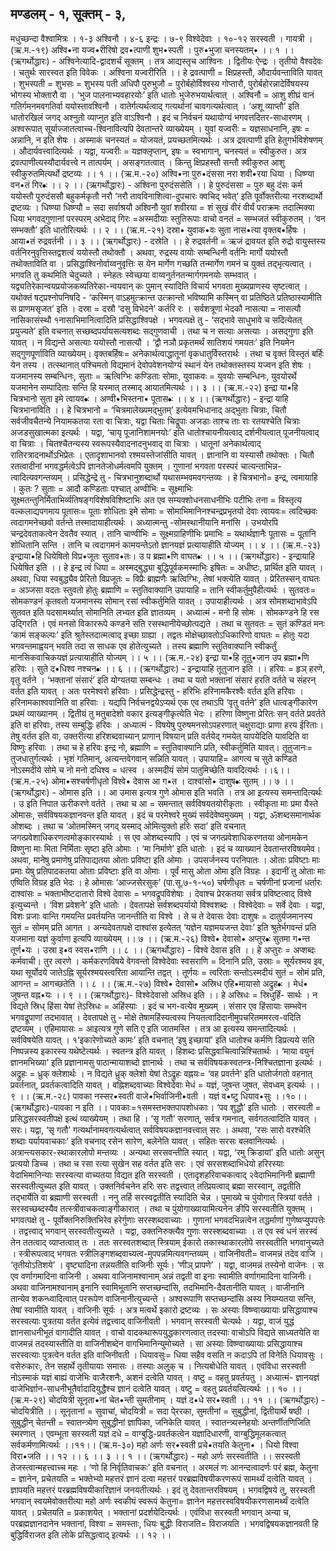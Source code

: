 ## मण्डलम् - १, सूक्तम् - ३, 
मधुच्छन्दा वैश्वामित्रः । १-३ अश्विनौ । ४-६ इन्द्रः । 
७-९ विश्वेदेवाः । १०-१२ सरस्वती । गायत्री । 
(ऋ.म.-१९) 
अश्वि•ना यज्व•रीरिषो द्रव•त्पाणी शुभ•स्पती । 
पुरु•भुजा चनस्यतम्•    ।। १ ।।
(ऋगर्थोद्धारः) - अश्विनेत्यादि-द्वादशर्चं सूक्तम् । तत्र आद्यस्तृच आश्विनः । द्वितीयः ऐन्द्रः । तृतीयो वैश्वदेवः । चतुर्थः सारस्वत इति विवेकः । अश्विना यज्वरीरिति ।। हे द्रवत्पाणी = क्षिप्रहस्तौ, औदार्यवन्ताविति यावत् । शुभस्पती = शुभसः = शुभस्य पती अधिपौ पुरुभुजौ = पुरोर्बहोर्विश्वस्य गोप्तारौ, पुरोर्बहोरन्नादेर्विषयस्य भोगस्य भोक्तारौ वा । ‘भुज पालनाभ्यवहारयोः’ इति धातोः भुजेरुभयार्थत्वात् । अश्विनौ = आशु शीघ्रं वानं गतिर्गमनमवगतिर्वा ययोस्तावश्विनौ । वातेर्गत्यर्थत्वाद्  गत्यर्थानां चावगत्यर्थत्वात् । ‘अशू व्याप्तौ’  इति धातोरखिलं जगद् अश्नुतो व्याप्नुत इति वाऽश्विनौ  ।  इदं  च  निर्वचनं यथायोग्यं भगवत्तदितर-साधारणम्  । अश्वरूपात्  सूर्याज्जातत्वाच्च-श्विनावित्यपि देवतान्तरे व्याख्येयम् ।  युवां यज्वरीः  = यज्ञसाधनानि, इषः = अन्नानि, न इति शेषः । अस्माकं चनस्यतं = योजयतं, प्रयच्छतमित्यर्थः । अत्र द्रवत्पाणी इति हेतुगर्भविशेषणम् । औदार्यवत्त्वादित्यर्थः । 
यद्वा, यज्वरीः = यज्ञक्लृप्तान्, इषः = स्वभागान्, चनस्यतं = स्वीकुरुत। अत्र द्रवत्पाणीत्यस्यौदार्यवत्त्वे न तात्पर्यम् । असङ्गतत्वात् । किन्तु क्षिप्रहस्तौ सन्तौ स्वीकुरुत आशु स्वीकुरुतमित्यर्थो द्रष्टव्यः ।। १ ।।
(ऋ.म.-२०)
अश्वि•ना पुरु•दंससा नरा शवी•रया धिया ।
धिष्ण्या वन•तं गिर•ः  ।। २ ।। 
(ऋगर्थोद्धारः) - अश्विना पुरुदंससेति ।। हे पुरुदंससा = पुरु  बहु  दंसः कर्म ययोस्तौ पुरुदंससौ बहुकर्मकृतौ  नरौ ‘नरौ तावविनाशित्वा-दुपचारः क्वचिद् भवेत्’ इति पूर्वोक्तरीत्या नरशब्दार्थो द्रष्टव्यः । धिष्ण्या  धिष्ण्यौ = सदा सर्वाश्रयौ अश्विनौ युवां शवीरया = शं सुखं वीरं वीर्यं पराक्रमः तदात्मिक्या धिया भगवद्गुणानां परस्परम् अभेदाद् गिरः =अस्मदीयाः स्तुतिरूपाः वाचो वनतं = सम्भजतं स्वीकुरुतम् । ‘वन सम्भक्तौ’ इति धातोरित्यर्थः ।। २ ।। 
(ऋ.म.-२१) 
दस्रा• युवाक•वः सुता नास•त्या वृक्तब•र्हिषः । 
आया•तं रुद्रवर्तनी ।। ३ ।। 
(ऋगर्थोद्धारः) - दस्रेति ।। हे रुद्रवर्तनी = ऋजं द्रावयत इति रुद्रो वायुस्तस्य वर्तनिरनुवृत्तिस्तद्वशत्वं ययोस्तौ तथोक्तौ । अथवा, रुद्रस्य वायोः सम्बन्धिनी वर्तनिः मार्गो ययोस्तौ तथोक्ताविति वा । प्रसिद्धाश्विनोर्वाय्वनुवृत्तिः स येन मार्गेण गच्छति तन्मार्गेण गमनं च युक्तं तद्भृत्यत्वात् । भगवति तु कथमिति चेदुच्यते । स्नेहतः स्वेच्छया वाय्वनुर्तनतन्मार्गगमनयोः सम्भवात् । यद्व्यतिरेकान्वयप्रयोजकव्यतिरेका-न्वयवान् कः पुमान् स्यादिति विचार्य भगवता मुख्यप्राणस्य सृष्टत्वात् । यथोक्तं षट्प्रश्नोपनिषदि - ‘कस्मिन् वाऽहमुत्क्रान्त उत्क्रान्तो भविष्यामि कस्मिन् वा प्रतिष्ठिते प्रतिष्ठास्यामीति स प्राणमसृजत’ इति । दस्रा = दस्रौ ‘दसु विभेदने’ कर्तरि रः । सर्वशत्रूणां भेदकौ नासत्या = नासत्यौ नासिकासंस्थौ १नासाभिमानित्वादिति प्रसिद्धाश्विपक्षे । 
भगवत्पक्षे तु - ‘सद्भावे साधुभावे च सदित्येतत् प्रयुज्यते’  इति वचनात् सच्छब्दपर्यायसत्यशब्दः सद्गुणवाची । तथा च न सत्याः असत्याः । असद्गुणा इति यावत् । न विद्यन्ते असत्याः ययोस्तौ नासत्यौ । ‘द्वौ नञौ  प्रकृतमर्थं सातिशयं गमयतः’  इति  नियमेन सद्गुणपूर्णाविति व्याख्येयम्। वृक्तबर्हिषः= अनेकार्थत्वाद्धातूनां वृकधातुर्विस्तरार्थः । तथा च वृक्तं विस्तृतं बर्हिः येन तस्य । तत्स्थानात् पश्चिमतो विद्यमानं देवोपवेशनयोग्यं स्थानं येन तथोक्तस्तस्य यज्वन इति शेषः । यजमानस्य सम्बन्धिनः, सुताः = ऋत्विग्भिः कण्डिताः सोमाः, युवाकवः = युवयोः सम्बन्धिनः, युवयोरर्थे यजमानेन सम्पादिताः सन्ति हि यस्मात् तस्माद्  आयातमित्यर्थः ।। ३ ।।
(ऋ.म.-२२) 
इन्द्रा या•हि चित्रभानो सुता इमे त्वायव•ः । 
अण्वी•भिस्तना• पूतास•ः  ।। ४ ।। 
(ऋगर्थोद्धारः) - इन्द्रा याहि चित्रभानाविति ।। हे चित्रभानो = ‘चित्रमालेख्यमद्भुतम्’ इत्येवमभिधानाद् अद्भुताः चित्राः, चितौ सर्वजीवचैतन्ये नियामकतया रता वा चित्राः, यद्वा चिताः चिद्रूपाः अजडाः ताश्च ताः राः रतयश्चेति चित्राः  अजडसुखात्मका  इत्यर्थः । यद्वा, ‘चायृ पूजानिशामनयोः’ इति धातोश्चायनीयत्वाद् दर्शनीयत्वात् पूजनीयत्वाद् वा चित्राः । चितश्चैतन्यस्य स्वरूपस्यैवादनादनुभवाद्  वा  चित्राः । धातूनां  अनेकार्थत्वाद्  रातिरत्रादनार्थोऽभिप्रेतः । एतादृशाभानवो रश्मयस्तेजांसीति यावत् । ज्ञानानि वा यस्यासौ तथोक्तः । चितौ रतत्वादीनां भगवद्धर्मत्वेऽपि ज्ञानतेजोधर्मत्वमपि युक्तम् । गुणानां भगवता परस्परं चात्यन्ताभिन्न-त्वादित्यवगन्तव्यम् । 
प्रसिद्धेन्द्रे तु - चित्रभानुशब्दार्थो यथासम्भवमवगन्तव्यः । हे चित्रभानो= इन्द्र, त्वमायाहि । कुतः ? सुताः = आदौ कण्डिताः पश्चात् अण्वीभिः = सूक्ष्माभिः सूक्ष्मतन्तुनिर्मिताभिर्व्यतिषङ्गविशेषविशिष्टाभिः अत एव सम्यक्शोधनसाधनीभिः पटीभिः तना = विस्तृत्य वल्कलाद्यपगमाय पूतासः= पूताः शोधिताः इमे सोमाः = सोमाभिमानिनश्चन्द्रप्रभृतयो देवाः त्वायवः= त्वदिच्छवः त्वदागमनेच्छवो वर्तन्ते तस्मादायाहीत्यर्थः । अध्यात्मन्तु -सोमस्थानीयानि मनांसि । उभयोरपि चन्द्रदेवताकत्वेन देवतैव स्यात् । तानि चाण्वीभिः = सूक्ष्मग्राहिणीभिः प्रमाभिः = यथार्थज्ञानैः पूतासः = पूतानि शोधितानि सन्ति । तानि च त्वदागमनं कामयन्तेऽतो ज्ञानयज्ञं प्रत्यायाहीति योज्यम् ।। ४ ।। 
(ऋ.म.-२३) 
इन्द्राया•हि धियेषितो विप्र•जूतः सुताव•तः। 
उ प ब्रह्मा•णि वाघत•ः  ।। ५ ।। 
(ऋगर्थोद्धारः) - इन्द्रायाहि धियेषित इति ।। हे इन्द्र त्वं धिया = अस्मद्बुद्ध्या बुद्धिपूर्वकमस्माभिः इषितः = अधीष्टः, प्रार्थित इति यावत् । अथवा, धिया स्वबुद्ध्यैव प्रेरितो विप्रजूतः = विप्रैः ब्राह्मणैः ऋत्विग्भिः, तेषां भक्त्येति यावत् । प्रेरितस्सन् वाघतः = अञ्जसा वदतः स्तुवतो होतुः ब्रह्माणि = स्तुतिवाक्यानि उपायाहि = तानि स्वीकर्तुमुपैहीत्यर्थः । सुतवतः= सोमकण्डनं कृतवतो यजमानस्य सोमान् रसां स्वीकर्तुमिति यावत् । उपायाहीत्यर्थः । अत्र सोमशब्दाभावेऽपि सुतवत इति पदसामर्थ्यात् सोमानिति लभ्यत इति ज्ञातव्यम् । 
अध्यात्मं - मनो हि सोमः । सोमकण्डने हि रस उद्गिरति । एवं मनसो विकाररूपे कण्डने सति रसस्थानीयेच्छोत्पद्यते । तथा च सुतवतः = सुतं कण्डितं मनः ‘कामं सङ्कल्पः’ इति श्रुतेस्तदात्मत्वाद् इच्छा ग्राह्या । तद्वतः मोक्षेच्छावतोऽधिकारिणो वाघतः = होतुः यदा भगवन्तमाह्वयन् भवति तदा स साधक एव होतेत्युच्यते । तस्य ब्रह्माणि स्तुतिवाक्यानि स्वीकर्तुं मानसिकवाचिकयज्ञं प्रत्यायाहीति योज्यम् ।। ५ ।। 
(ऋ.म.-२४)
इन्द्रा या•हि तूतु•जान उप ब्रह्मा•णि हरिवः । 
सुते द•धिश्व नश्चन•ः ।। ६ ।। 
(ऋगर्थोद्धारः) - इन्द्रायाहि तूतुजान इति ।। हरिवः = हृञ् हरणे, वृतु वर्तने । ‘भक्तानां संसारं’ इति योग्यतया सम्बन्धः । तथा च यतो भक्तानां संसारं हरति वर्तते च संहरन् वर्तत इति यावत् । अतः परमेश्वरो हरिवाः । प्रसिद्धेन्द्रस्तु - हरिभिः हरिनामकैरश्वैः वर्तत इति हरिवाः । हरिनामकाश्ववानिति वा हरिवाः । यद्यपि निर्वचनद्वयेऽप्यर्थ एक एव तथाऽपि ‘वृतु वर्तने’ इति धात्वङ्गीकारेण प्रथमं व्याख्यानम् । द्वितीयं तु मतुबादेशो वकार इत्यङ्गीकृत्येति भेदः । हरिणा विष्णुना प्रेरितः सन् वर्तते प्रवर्तते इति वा हरिवाः, तस्य सम्बुद्धिः हरिवः । 
अध्यात्मं - विषयेषु पुरुषमनसोऽपहरणात् चक्षुराद्याः प्राणा हरय ईरिताः। तेषु  वर्तत  इति वा, उक्तरीत्या हरिशब्दवाच्यान् प्राणान् विषयान् प्रति वर्तयेद् गमयेत् यापयेदिति यावदिति वा विष्णुः हरिवाः । तथा च हे हरिवः इन्द्र  नो, ब्रह्माणि = स्तुतिवाक्यानि प्रति, स्वीकर्तुमिति यावत्। तूतुजानः= तुजधातुर्गत्यर्थः । भृशं गतिमान्, अत्यन्तवेगवान् सन्निति यावत्  । उपायाहि= आगत्य च सुते कण्डिते नोऽस्मदीये सोमे च  नो मनो दधिश्व = धत्स्व । अस्मदीयं सोमं पातुमिच्छेति यावदित्यर्थः ।।६।। 
(ऋ.म.-२५) 
ओमा•सश्चर्षणीधृतो विश्वे• देवास आ ग•त । 
दाश्वांसो• दाशुष•ः सुतम् ।। ७ ।। 
(ऋगर्थोद्धारः) - ओमास इति ।। आ उमास इत्यत्र गुणे ओमास इति भवति । तत्र आ इत्यस्य समन्तादित्यर्थः  ।  उ इति निपात ऊरीकरणे वर्तते । तथा च आ  =  समन्तात्  सर्वविषयतयोरीकृताः  । स्वीकृता माः प्रमा यैस्ते ओमासः, सर्वविषयकज्ञानवन्त इति यावत् । इदं च परमेश्वरे मुख्यं सर्वदेवेष्वमुख्यम् । यद्वा, ॐशब्दसमानार्थक ओशब्दः । तथा च ‘ओतमस्मिन् जगद् यस्माद् ओमित्युक्तो हरिः सदा’ इति वचनात् जगत्प्रवेशाधिकरणत्वमोङ्कारस्यार्थः । स एव ओशब्दस्यापि । एवं च जगत्प्रवेशाधिकरणतया ओनामकेन विष्णुना माः मिता निर्मिताः सृष्टा इति ओमाः । ‘मा निर्माणे’ इति धातोः । इदं च व्याख्यानं देवतान्तरविषयमेव। अथवा, मानेषु प्रमाणेषु प्रतिपाद्यतया ओताः प्रविष्टा इति ओमाः । उपसर्जनस्य परनिपातः । ओताः प्रविष्टाः माः प्रमाः येषु प्रतिपादकतया ओताः प्रविष्टाः इति वा ओमाः । पूर्वं मासु ओता ओमा इति विग्रहः । इदानीं तु ओताः माः एष्विति विग्रह इति भेदः । हे ओमासः ‘आज्जसेरसुक्’ (पा.सू.७-१-५०) चर्षणीधृतः = चर्षणीनां प्रजानां धर्तारः दाश्वांसः = भक्ताभीष्टदातारो विश्वे देवासः = भगवद्रूपविशेषाः । देवाश्च प्रेरकतया सर्वत्र प्रविष्टत्वाद् विश्वे इत्युच्यन्ते । ‘विश प्रवेशने’ इति धातोः । देवतापक्षे सर्वशब्दपर्यायो विश्वशब्दः । विश्वेदेवाः = सर्वे देवाः । यद्वा, विशः प्रजाः वान्ति गमयन्ति प्रवर्तयन्ति जानन्तीति वा विश्वे । ते च ते देवासः देवाः दाशुषः = दातुर्यजमानस्य सुतं = सोमम् प्रति आगत । अन्यदेवतापक्षे दाश्वांस इत्येतत्  ‘यज्ञेन यज्ञमयजन्त देवाः’ इति श्रुतेर्भगवन्तं प्रति यजमाना यज्ञं कुर्वाणा इत्यपि व्याख्येयम् ।। ७ ।। 
(ऋ.म.-२६) 
विश्वे• देवासो• अप्तुर•ः सुतमा ग•न्त तूर्ण•यः । 
उस्रा इ•व स्वस•राणि ।। ८ ।। 
(ऋगर्थोद्धारः) - विश्वे देवास इति ।। हे अप्तुरः  =  अप्शब्दः  कर्मवाची। तुर त्वरणे । कर्मकरणविषये वेगवन्तो विश्वेदेवाः  स्वसराणि = दिनानि प्रति, उस्राः = सूर्यरश्मय इव, यथा सूर्योदये जातेऽह्नि सूर्यरश्मयस्त्वरिता आयान्ति तद्वत् । तूर्णयः = त्वरिताः सन्तोऽस्मदीयं सुतं = सोमं प्रति, आगन्त = आगच्छतेति ।। ८ ।।
(ऋ.म.-२७)
विश्वे• देवासो• अस्रिध एहि•मायासो अद्रुह•ः । 
मेधं• जुषन्त वह्न•यः   ।। ९ ।।
 (ऋगर्थोद्धारः)- विश्वेदेवासो अस्रिध इति ।। हे अस्रिधः = स्रिधुर्हिं- सार्थः । न  विद्यते स्रिध् हिंसा येषां तेऽस्रिधः = अहिंस्याः । इदं च भग-वत्येव मुख्यम् । संसार  एव हिंसायाः  सम्भवेन भगवद्रूपाणां तदभावात् । देवतापक्षे तु - मोक्षे तेषामहिंस्यत्वस्य नियतत्वादिदानीमुपचरितममरत्व-वदिति द्रष्टव्यम् । एहिमायासः = आइत्यत्र गुणे सति ए इति जातमस्ति । तत्र आ इत्यस्य समन्तादित्यर्थः । सर्वविषयेति यावत् । १‘इकारेणोच्यते कामः’ इति वचनात् ‘इषु इच्छायां’ इति धातोश्च कर्मणि डिप्रत्यये सति निष्पन्नस्य इकारस्य यथेष्टेत्यर्थः । स्वतन्त्र इति यावत् । हिशब्दः प्रसिद्धवाचित्वान्निश्चितार्थः । ‘माया वयुनं ज्ञानमभिख्या’ इति प्रज्ञानामसु पाठान्मायाशब्दो ज्ञानार्थः  । तथा  च सर्वविषयकस्वतन्त्र-निश्चितज्ञाना इत्यर्थः । अद्रुहः = ध्रुक् क्लेशार्थः । न विद्यते ध्रुक् क्लेशो येषां तेऽद्रुहः वह्नयः= ‘वह प्रवर्तने’ इति धातोर्जगतो वहनात् प्रवर्तनात्, प्रवर्तकत्वादिति यावत् । वह्निशब्दवाच्याः विश्वेदेवाः मेधं = यज्ञं, जुषन्त  जुषत, सेवध्वम् इत्यर्थः ।। ९ ।।
(ऋ.म.-२८) 
पावका नस्सर•स्वती वाजे•भिर्वाजिनी•वती । 
यज्ञं व•ष्टु धियाव•सुः  ।।१०।।
(ऋगर्थोद्धारः)-पावका न इति ।। पावकाः=१समस्तभक्तपापशोधकाः। ‘पव शुद्धौ’ इति धातोः । सरस्वती = प्रसिद्धसरस्वतीपक्षे इत्थं व्याख्येयम् । तथा हि । ‘सृ गतौ’ सरणात्, सर्वत्र गमनात्, सर्वगतत्वादिति यावत् । सरः। यद्वा, ‘सृ गतौ’ गत्यर्थानामवगत्यर्थत्वात् सर्वविषयकज्ञानवत्त्वात् सरः । अथवा, ‘रसः सारो वरश्चेति शब्दाः पर्यायवाचकाः’ इति वचनाद् रसेन सारेण, बलेनेति यावत् । सहितः सरसः बलवानित्यर्थः । अत्रान्त्यसकार-स्थाकारलोपो मन्तव्यः । अन्यथा सरसवन्तीति स्यात् । यद्वा, ‘रमु क्रिडायां’ इति धातोः असुन् प्रत्ययो डिच्च । तथा च रसा रत्या सुखेन सह वर्तत इति सरः । एवं सरसशब्दाभिधेयो हरिरस्याः वेदाभिमानिन्याः सरस्वत्या वाच्यतया विद्यत इति सरस्वती । एतादृशहरिवाचकत्वाद्  २वेदाभिमानिनी ब्रह्माणी सरस्वतीत्युच्यत इति यावत् । उक्तनिर्वचनेन हरिः सरः तद्वत्त्वात् तत्प्रियत्वाद् ब्रह्मा सरस्वान्, तद्वतीति तद्भार्येति वा ब्रह्माणी सरस्वती । 
ननु  तर्हि  सरस्वद्वतीति स्यादिति चेन्न । पुमाख्ये च  पुंयोगात् स्त्रियां वर्तते । सरस्वच्छब्दस्यैव तत्स्त्रीवाचकत्वाङ्गीकारात् । तथा च पुंयोगाख्यायामित्यनेन ङीपि सरस्वतीति युक्तम् । भगवत्पक्षे तु - पूर्वोक्तनिरुक्तिभिरेव हरेर्गुणाः सरस्शब्दवाच्याः । गुणानां भगवदभिन्नत्वेन तद्धर्माणां गुणेष्वप्युपपत्तेः । तद्वत्त्वाद् भगवान् सरस्वतीत्युच्यते । यद्वा, उक्तनिरुक्त्यैव गुणाः सरस्शब्दवाच्याः । त एव स्वं धनं सरस्वं तेन ततत्वाद् व्याप्तत्वात् तः । ततः सरस्वतशब्दात् स्त्रियाम् ईकारो तकास्थाकारलोपे सरस्वतीति भगवानुच्यते । स्त्रीरूपत्वाद् भगवतः स्त्रीलिङ्गशब्दवाच्यत्व-मुपपन्नमित्यवगन्तव्यम् । वाजिनीवती= वाजमन्नं तदेव वाजि । ‘तृतीयोऽतिशये’ । वृष्ट्यादिना तन्नयतीति  वाजिनीः सूर्यः। ‘णीञ् प्रापणे’ । यद्वा, वाजमन्नं तस्येनो वाजेनः । स  एव वर्णागमादिना वाजिनी । अथवा वाजिनामश्वानाम् अन्नं तद्वती वा इनाः स्वामीति वर्णागमादिना वाजिनीः। अथवा वाजिनामश्वानाम् इनानि स्वामिभूतानि सप्तच्छन्दांसि, तदभिमानि-दैवतानीति यावत् । वाजीनानि तान्येव शकन्ध्वादित्वात् पररूपेण वाजिनानीत्युच्यन्ते । अश्वरूपाणि सप्तच्छन्दांसि अस्य नियम्यतया  सन्ति, तेषां स्वामीति यावत् । वाजिनीः सूर्यः । अत्र मत्वर्थे इकारो द्रष्टव्यः । सः अस्याः विष्ण्वाख्यायाः प्रसिद्धायाश्च सरस्वत्याः पुत्रतया वर्तत इत्येवं तद्वत्त्वाद् वाजिनीवती । भगवान् सरस्वती चेत्यर्थः । यद्वा, वाजं युद्धं ज्ञानसाधनीभूतं वागादीति यावत् । वाचो वादकथारूपयुद्धकारणत्वात् तदस्याः वाचोऽपि विद्यते साध्यतयेति वा वाजमन्नं तदस्यास्तीति वा वाजिनीशब्देन वागभिमानिन्युमोच्यते । सा अस्याः विष्ण्वाख्यायाः प्रसिद्धायाश्च सरस्वत्याः पुत्रत्वेन वर्तत इति वाजिनीवती । धियावसुः= धिया सहैव वसति न कदाऽपि तां विनेति धियावसुः । वसेरुकारः,  तेन सहार्थे तृतीयायाः समासः । तस्याः अलुक् च । नित्यबोधेति यावत् । एवंविधा सरस्वती नोऽस्माकं यज्ञं बाह्यं वाजेभिः वाजैरशनैः, अशनं दत्वेति यावत् । वष्टु = वहतु प्रवर्तयतु । अध्यात्मं- ज्ञानयज्ञं  वाजेभिर्ज्ञान-साधनीभूतैर्वादादियुद्धैश्च ज्ञानं  दत्वेति यावत् । वष्टु = वहतु प्रवर्तयत्वित्यर्थः ।। १० ।।
(ऋ.म-२९) 
चोदयित्री सूनृता•नां चेत•न्ती सुमतीनाम् ।
यज्ञं द•धे सर•स्वती ।। ११ ।।
(ऋगर्थोद्धारः) - चोदयित्रीति ।। सूनृतानां = सुवाचां, चोदयित्री = सदा  पे्ररका, सुमतीनां =  सुबुद्धीनां, द्वितीयार्थे षष्ठी । सुबुद्धीन् चेतन्ती = स्वातन्त्र्येण सुबुद्धीनां ज्ञापिका, जनिकेति यावत् । स्वातन्त्र्यस्नेहयोः अन्तर्णीतणिजिति स्मरणात् । एवम्भूता सरस्वती यज्ञं दधे = वाग्बुद्धि-प्रवर्तकत्वेन यज्ञादिधारणी, वाग्बुद्धिमूलकत्वात् सर्वकर्मणामित्यर्थः ।।११।।
(ऋ.म-३०) 
महो अर्णः सर•स्वती प्रचे•तयति केतुना• ।
धियो विश्वा विरा•जति ।। १२ ।। ६ ।। ३ ।। १ ।।
(ऋगर्थोद्धारः) - महो अर्णः सरस्वतीति ।। सरस्वती तेजस्त्वान्महत्त्वाच्च महः । ‘णो हि निर्वृतिवाचकः’ इति वचनात् । अरमलं णः आनन्दत्वादर्णः परं ब्रह्म, केतुना = ज्ञानेन, प्रचेतयति = भक्तेभ्यो महत्तरं ज्ञानं दत्वा महत्तरं परब्रह्मविषयीकरणरूपं सामर्थ्यं दत्वेति यावत् । ज्ञापयति महत्तरं परब्रह्मविषयीकारिज्ञानं जनयतीत्यर्थः । इदं तु देवतान्तरविषयम् । भगवद्विषये तु, सरस्वती भगवान् स्वयमेवोक्तरीत्या महो अर्णः स्वकीयं स्वरूपं केतुना= ज्ञानेन महत्तरस्वविषयीकरणसामर्थ्यं  दत्वेति  यावत्  ।  प्रचेतयति = प्रकाशयेत् । भक्तानां प्रदर्शयेदित्यर्थः । एवंविधा सरस्वती भगवान् अन्या च, परब्रह्मज्ञानदानेन भक्तानां, विश्वा = समस्ताः, धियः  बुद्धीः विराजति= विराजयति । भगवद्विषयकज्ञानवती हि बुद्धिर्विराजत इति लोके प्रसिद्धत्वाद् इत्यर्थः ।। १२ ।।
